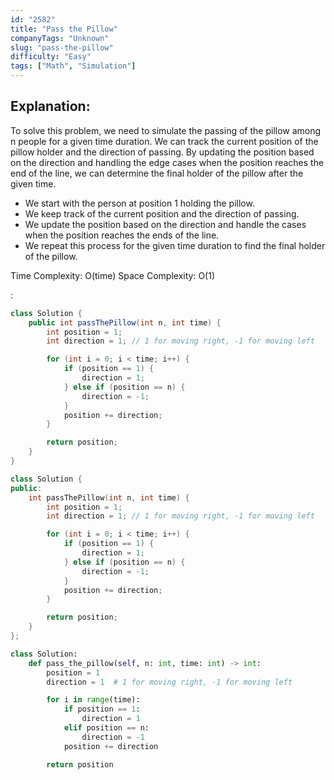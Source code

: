 ```yaml
---
id: "2582"
title: "Pass the Pillow"
companyTags: "Unknown"
slug: "pass-the-pillow"
difficulty: "Easy"
tags: ["Math", "Simulation"]
---
```


## Explanation:
To solve this problem, we need to simulate the passing of the pillow among n people for a given time duration. We can track the current position of the pillow holder and the direction of passing. By updating the position based on the direction and handling the edge cases when the position reaches the end of the line, we can determine the final holder of the pillow after the given time.

- We start with the person at position 1 holding the pillow.
- We keep track of the current position and the direction of passing.
- We update the position based on the direction and handle the cases when the position reaches the ends of the line.
- We repeat this process for the given time duration to find the final holder of the pillow.

Time Complexity: O(time)
Space Complexity: O(1)

:

```java
class Solution {
    public int passThePillow(int n, int time) {
        int position = 1;
        int direction = 1; // 1 for moving right, -1 for moving left

        for (int i = 0; i < time; i++) {
            if (position == 1) {
                direction = 1;
            } else if (position == n) {
                direction = -1;
            }
            position += direction;
        }

        return position;
    }
}
```

```cpp
class Solution {
public:
    int passThePillow(int n, int time) {
        int position = 1;
        int direction = 1; // 1 for moving right, -1 for moving left

        for (int i = 0; i < time; i++) {
            if (position == 1) {
                direction = 1;
            } else if (position == n) {
                direction = -1;
            }
            position += direction;
        }

        return position;
    }
};
```

```python
class Solution:
    def pass_the_pillow(self, n: int, time: int) -> int:
        position = 1
        direction = 1  # 1 for moving right, -1 for moving left

        for i in range(time):
            if position == 1:
                direction = 1
            elif position == n:
                direction = -1
            position += direction

        return position
```